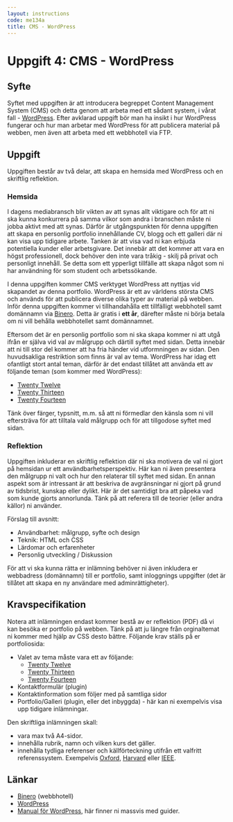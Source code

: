 ```yaml
---
layout: instructions
code: me134a
title: CMS - WordPress
---
```


# Uppgift 4: CMS - WordPress

## Syfte

Syftet med uppgiften är att introducera begreppet Content Management System (CMS) och detta genom att arbeta med ett sådant system, i vårat fall - [WordPress][wordpress]. Efter avklarad uppgift bör man ha insikt i hur WordPress fungerar och hur man arbetar med WordPress för att publicera material på webben, men även att arbeta med ett webbhotell via FTP.

## Uppgift

Uppgiften består av två delar, att skapa en hemsida med WordPress och en skriftlig reflektion.

### Hemsida

I dagens mediabransch blir vikten av att synas allt viktigare och för att ni ska kunna konkurrera på samma vilkor som andra i branschen måste ni jobba aktivt med att synas. Därför är utgångspunkten för denna uppgiften att skapa en personlig portfolio innehållande CV, blogg och ett galleri där ni kan visa upp tidigare arbete. Tanken är att visa vad ni kan erbjuda potentiella kunder eller arbetsgivare. Det innebär att det kommer att vara en högst professionell, dock behöver den inte vara tråkig - skilj på privat och personligt innehåll. Se detta som ett ypperligt tillfälle att skapa något som ni har användning för som student och arbetssökande.

I denna uppgiften kommer CMS verktyget WordPress att nyttjas vid skapandet av denna portfolio. WordPress är ett av världens största CMS och används för att publicera diverse olika typer av material på webben. Inför denna uppgiften kommer vi tillhandahålla ett tillfälligt webbhotell samt domännamn via [Binero][binero]. Detta är gratis i __ett år__, därefter måste ni börja betala om ni vill behålla webbhotellet samt domännamnet.

Eftersom det är en personlig portfolio som ni ska skapa kommer ni att utgå ifrån er själva vid val av målgrupp och därtill syftet med sidan. Detta innebär att ni till stor del kommer att ha fria händer vid utformningen av sidan. Den huvudsakliga restriktion som finns är val av tema. WordPress har idag ett ofantligt stort antal teman, därför är det endast tillåtet att använda ett av följande teman (som kommer med WordPress):

* [Twenty Twelve][twentytwelve]
* [Twenty Thirteen][twentythirteen]
* [Twenty Fourteen][twentyfourteen]

Tänk över färger, typsnitt, m.m. så att ni förmedlar den känsla som ni vill eftersträva för att tilltala vald målgrupp och för att tillgodose syftet med sidan.
 
### Reflektion

Uppgiften inkluderar en skriftlig reflektion där ni ska motivera de val ni gjort på hemsidan ur ett användbarhetsperspektiv. Här kan ni även presentera den målgrupp ni valt och hur den relaterar till syftet med sidan. En annan aspekt som är intressant är att beskriva de avgränsningar ni gjort på grund av tidsbrist, kunskap eller dylikt. Här är det samtidigt bra att påpeka vad som kunde gjorts annorlunda. Tänk på att referera till de teorier (eller andra källor) ni använder.

Förslag till avsnitt:

* Användbarhet: målgrupp, syfte och design
* Teknik: HTML och CSS
* Lärdomar och erfarenheter
* Personlig utveckling / Diskussion

För att vi ska kunna rätta er inlämning behöver ni även inkludera er webbadress (domännamn) till er portfolio, samt inloggnings uppgifter (det är tillåtet att skapa en ny användare med adminrättigheter).

## Kravspecifikation

Notera att inlämningen endast kommer bestå av er reflektion (PDF) då vi kan besöka er portfolio på webben. Tänk på att ju längre från orginaltemat ni kommer med hjälp av CSS desto bättre. Följande krav ställs på er portfoliosida:

* Valet av tema måste vara ett av följande:
    * [Twenty Twelve][twentytwelve]
    * [Twenty Thirteen][twentythirteen]
    * [Twenty Fourteen][twentyfourteen]
* Kontaktformulär (plugin)
* Kontaktinformation som följer med på samtliga sidor
* Portfolio/Galleri (plugin, eller det inbyggda) - här kan ni exempelvis visa upp tidigare inlämningar.

Den skriftliga inlämningen skall:

* vara max två A4-sidor.
* innehålla rubrik, namn och vilken kurs det gäller.
* innehålla tydliga referenser och källförteckning utifrån ett valfritt referenssystem. Exempelvis [Oxford][oxford], [Harvard][harvard] eller [IEEE][ieee].

## Länkar

* [Binero][binero] (webbhotell)
* [WordPress][wordpress]
* [Manual för WordPress][codex], här finner ni massvis med guider.


[binero]: http://www.binero.se/
[wordpress]: http://wordpress.org/
[codex]: http://codex.wordpress.org/
[ieee]: http://www.ieee.org/documents/ieeecitationref.pdf
[oxford]: http://www.ub.umu.se/skriva/skriva-referenser/referenser-oxford
[harvard]: http://www.ub.umu.se/skriva/skriva-referenser/referenser-harvard
[twentytwelve]: http://wordpress.org/themes/twentytwelve
[twentythirteen]: http://wordpress.org/themes/twentythirteen
[twentyfourteen]: http://wordpress.org/themes/twentyfourteen
